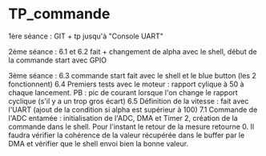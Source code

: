 # TP_commande

1ère séance : GIT + tp jusqu'à "Console UART"

2ème séance : 6.1 et 6.2 fait + changement de alpha avec le shell, début de la commande start avec GPIO

3ème séance : 6.3 commande start fait avec le shell et le blue button (les 2 fonctionnent)
	6.4 Premiers tests avec le moteur : rapport cylique à 50 à chaque lancement. PB : pic de courant lorsque 
	l'on change le rapport cyclique (s'il y a un trop gros écart)
	6.5 Définition de la vitesse : fait avec l'UART (ajout de la condition si alpha est supérieur à 100)
	7.1 Commande de l'ADC entamée : initialisation de l'ADC, DMA et Timer 2, création de la commande dans 
	le shell. Pour l'instant le retour de la mesure retourne 0. Il faudra vérifier la cohérence de la valeur
	récupérée dans le buffer par le DMA et vérifier que le shell envoi bien la bonne valeur.